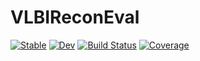 # VLBIReconEval

[![Stable](https://img.shields.io/badge/docs-stable-blue.svg)](https://rohandahale.github.io/VLBIReconEval.jl/stable/)
[![Dev](https://img.shields.io/badge/docs-dev-blue.svg)](https://rohandahale.github.io/VLBIReconEval.jl/dev/)
[![Build Status](https://github.com/rohandahale/VLBIReconEval.jl/actions/workflows/CI.yml/badge.svg?branch=main)](https://github.com/rohandahale/VLBIReconEval.jl/actions/workflows/CI.yml?query=branch%3Amain)
[![Coverage](https://codecov.io/gh/rohandahale/VLBIReconEval.jl/branch/main/graph/badge.svg)](https://codecov.io/gh/rohandahale/VLBIReconEval.jl)
